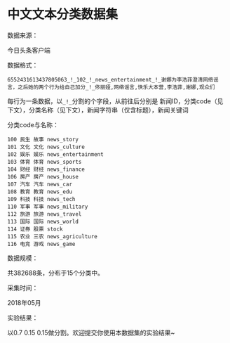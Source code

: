 # 中文文本分类数据集

数据来源：

今日头条客户端



数据格式：

```
6552431613437805063_!_102_!_news_entertainment_!_谢娜为李浩菲澄清网络谣言，之后她的两个行为给自己加分_!_佟丽娅,网络谣言,快乐大本营,李浩菲,谢娜,观众们
```

每行为一条数据，以`_!_`分割的个字段，从前往后分别是 新闻ID，分类code（见下文），分类名称（见下文），新闻字符串（仅含标题），新闻关键词



分类code与名称：

```
100 民生 故事 news_story
101 文化 文化 news_culture
102 娱乐 娱乐 news_entertainment
103 体育 体育 news_sports
104 财经 财经 news_finance
106 房产 房产 news_house
107 汽车 汽车 news_car
108 教育 教育 news_edu 
109 科技 科技 news_tech
110 军事 军事 news_military
112 旅游 旅游 news_travel
113 国际 国际 news_world
114 证券 股票 stock
115 农业 三农 news_agriculture
116 电竞 游戏 news_game
```



数据规模：

共382688条，分布于15个分类中。



采集时间：

2018年05月



实验结果：

以0.7 0.15 0.15做分割。欢迎提交你使用本数据集的实验结果~